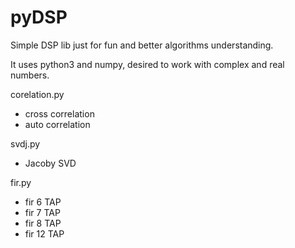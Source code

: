# pyDSP
Simple DSP lib just for fun and better algorithms understanding.

It uses python3 and numpy, desired to work with complex and real numbers.

corelation.py
- cross correlation
- auto correlation

svdj.py
- Jacoby SVD

fir.py
- fir 6 TAP
- fir 7 TAP
- fir 8 TAP
- fir 12 TAP